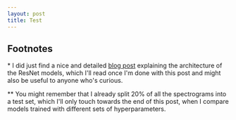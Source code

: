 ```yaml
---
layout: post
title: Test
---
```



<script type="text/javascript" src="https://ssl.gstatic.com/trends_nrtr/2213_RC01/embed_loader.js"></script> <script type="text/javascript"> trends.embed.renderExploreWidget("TIMESERIES", {"comparisonItem":[{"keyword":"/m/01n6rt","geo":"","time":"now 7-d"},{"keyword":"/m/01_1nb","geo":"","time":"now 7-d"},{"keyword":"/m/09bcm","geo":"","time":"now 7-d"}],"category":0,"property":""}, {"exploreQuery":"date=now%207-d&q=%2Fm%2F01n6rt,%2Fm%2F01_1nb,%2Fm%2F09bcm","guestPath":"https://trends.google.com:443/trends/embed/"}); </script> 

## Footnotes
\* I did just find a nice and detailed [blog post](https://towardsdatascience.com/understanding-and-visualizing-resnets-442284831be8) explaining the architecture of the ResNet models, which I'll read once I'm done with this post and might also be useful to anyone who's curious.

\*\* You might remember that I already split 20% of all the spectrograms into a test set, which I'll only touch towards the end of this post, when I compare models trained with different sets of hyperparameters.

